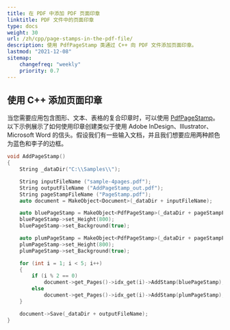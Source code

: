 ```yaml
---
title: 在 PDF 中添加 PDF 页面印章
linktitle: PDF 文件中的页面印章
type: docs
weight: 30
url: /zh/cpp/page-stamps-in-the-pdf-file/
description: 使用 PdfPageStamp 类通过 C++ 向 PDF 文件添加页面印章。
lastmod: "2021-12-08"
sitemap:
    changefreq: "weekly"
    priority: 0.7
---
```


## 使用 C++ 添加页面印章

当您需要应用包含图形、文本、表格的复合印章时，可以使用 [PdfPageStamp](https://reference.aspose.com/pdf/cpp/class/aspose.pdf.pdf_page_stamp)。以下示例展示了如何使用印章创建类似于使用 Adobe InDesign、Illustrator、Microsoft Word 的信头。假设我们有一些输入文档，并且我们想要应用两种颜色为蓝色和李子的边框。

```cpp
void AddPageStamp()
{
    String _dataDir("C:\\Samples\\");

    String inputFileName ("sample-4pages.pdf");
    String outputFileName ("AddPageStamp_out.pdf");
    String pageStampFileName ("PageStamp.pdf");
    auto document = MakeObject<Document>(_dataDir + inputFileName);

    auto bluePageStamp = MakeObject<PdfPageStamp>(_dataDir + pageStampFileName, 1);
    bluePageStamp->set_Height(800);
    bluePageStamp->set_Background(true);

    auto plumPageStamp = MakeObject<PdfPageStamp>(_dataDir + pageStampFileName, 2);
    plumPageStamp->set_Height(800);
    plumPageStamp->set_Background(true);

    for (int i = 1; i < 5; i++)
    {
        if (i % 2 == 0)
            document->get_Pages()->idx_get(i)->AddStamp(bluePageStamp);
        else
            document->get_Pages()->idx_get(i)->AddStamp(plumPageStamp);
    }

    document->Save(_dataDir + outputFileName);
}
```